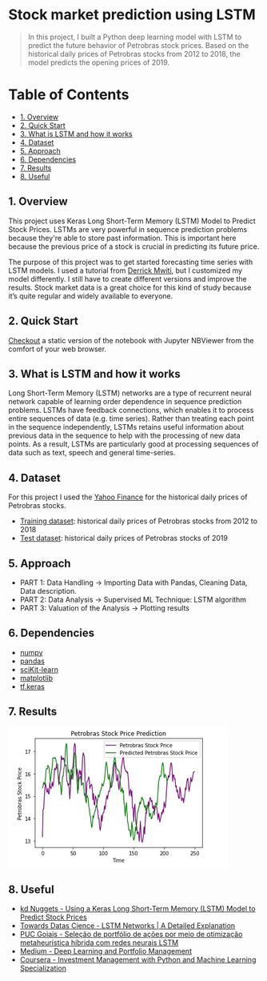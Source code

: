  
 
<h1>Stock market prediction using LSTM  </h1>  


> In this project, I built a Python deep learning model with LSTM to predict the future behavior of Petrobras stock prices. Based on the historical daily prices of Petrobras stocks from 2012 to 2018, the model predicts the opening prices of 2019.  

<!-- /TOC -->
<h1>Table of Contents</h1>
 
- [1. Overview](#1-overview)
- [2. Quick Start](#2-quick-start)
- [3. What is LSTM and how it works](#3-what-is-lstm-and-how-it-works)
- [4. Dataset](#4-dataset)
- [5. Approach](#5-approach)
- [6. Dependencies](#6-dependencies)
- [7. Results](#7-results)
- [8. Useful](#8-useful)

<!-- /TOC -->

## 1. Overview 

This project uses Keras Long Short-Term Memory (LSTM) Model to Predict Stock Prices. LSTMs are very powerful in sequence prediction problems because they're able to store past information. This is important here because the previous price of a stock is crucial in predicting its future price. 

The purpose of this project was to get started forecasting time series with LSTM models. I used a tutorial from [Derrick Mwiti]( https://www.kdnuggets.com/2018/11/keras-long-short-term-memory-lstm-model-predict-stock-prices.html), but I customized my model differently. I still have to create different versions and improve the results.  Stock market data is a great choice for this kind of study because it’s quite regular and widely available to everyone.	

## 2. Quick Start  
[Checkout](https://nbviewer.jupyter.org/github/alicevillar/stock_market_prediction_lstm/blob/main/Untitled.ipynb) a static version of the notebook with Jupyter NBViewer from the comfort of your web browser.

## 3. What is LSTM and how it works
Long Short-Term Memory (LSTM) networks are a type of recurrent neural network capable of learning order dependence in sequence prediction problems. LSTMs have feedback connections, which enables it to process entire sequences of data (e.g. time series). Rather than treating each point in the sequence independently, LSTMs retains useful information about previous data in the sequence to help with the processing of new data points. As a result, LSTMs are particularly good at processing sequences of data such as text, speech and general time-series.

## 4. Dataset  
For this project I used the [Yahoo Finance]( https://finance.yahoo.com/quote/PBR?p=PBR&.tsrc=fin-srch) for the historical daily prices of Petrobras stocks.
- [Training dataset](https://github.com/alicevillar/ltsm_petrobras/blob/main/dataset_2012_2018.csv): historical daily prices of Petrobras stocks from 2012 to 2018
- [Test dataset](https://github.com/alicevillar/ltsm_petrobras/blob/main/dataset_2019.csv): historical daily prices of Petrobras stocks of 2019

## 5. Approach

* PART 1: Data Handling -> Importing Data with Pandas, Cleaning Data, Data description.
* PART 2: Data Analysis -> Supervised ML Technique: LSTM algorithm 
* PART 3: Valuation of the Analysis -> Plotting results

## 6. Dependencies  
* [numpy](https://numpy.org/)
* [pandas](https://pandas.pydata.org/)
* [sciKit-learn](https://scikit-learn.org/)
* [matplotlib](https://matplotlib.org/)
* [tf.keras]( https://www.tensorflow.org/guide/keras?hl=pt-br)

## 7. Results  

![print](petrobras.JPG)


## 8. Useful  

* [kd Nuggets - Using a Keras Long Short-Term Memory (LSTM) Model to Predict Stock Prices](https://www.kdnuggets.com/2018/11/keras-long-short-term-memory-lstm-model-predict-stock-prices.html)
* [Towards Datas Cience - LSTM Networks | A Detailed Explanation](https://towardsdatascience.com/lstm-networks-a-detailed-explanation-8fae6aefc7f9)
* [PUC Goiais - Seleção de portfólio de ações por meio de otimização metaheurística híbrida com redes neurais LSTM](http://tede2.pucgoias.edu.br:8080/bitstream/tede/4512/2/Danilo%20Alc%c3%a2ntara%20Milhomem.pdf)
* [Medium - Deep Learning and Portfolio Management](https://medium.com/geekculture/deep-learning-and-portfolio-management-b3b983528a06)
* [Coursera - Investment Management with Python and Machine Learning Specialization](https://www.coursera.org/specializations/investment-management-python-machine-learning)

